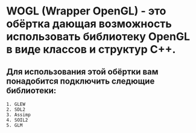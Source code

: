 # WOGL (Wrapper OpenGL) - это обёртка дающая возможность использовать библиотеку OpenGL в виде классов и структур C++. 

## Для использования этой обёртки вам понадобится подключить следющие библиотеки:
    1. GLEW
    2. SDL2
    3. Assimp
    4. SOIL2
    5. GLM
